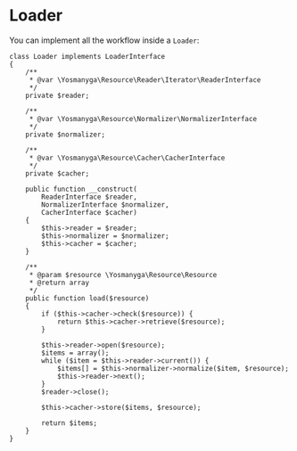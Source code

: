 # Loader

You can implement all the workflow inside a ```Loader```:

    class Loader implements LoaderInterface
    {
        /**
         * @var \Yosmanyga\Resource\Reader\Iterator\ReaderInterface
         */
        private $reader;

        /**
         * @var \Yosmanyga\Resource\Normalizer\NormalizerInterface
         */
        private $normalizer;

        /**
         * @var \Yosmanyga\Resource\Cacher\CacherInterface
         */
        private $cacher;

        public function __construct(
            ReaderInterface $reader,
            NormalizerInterface $normalizer,
            CacherInterface $cacher)
        {
            $this->reader = $reader;
            $this->normalizer = $normalizer;
            $this->cacher = $cacher;
        }

        /**
         * @param $resource \Yosmanyga\Resource\Resource
         * @return array
         */
        public function load($resource)
        {
            if ($this->cacher->check($resource)) {
                return $this->cacher->retrieve($resource);
            }

            $this->reader->open($resource);
            $items = array();
            while ($item = $this->reader->current()) {
                $items[] = $this->normalizer->normalize($item, $resource);
                $this->reader->next();
            }
            $reader->close();

            $this->cacher->store($items, $resource);

            return $items;
        }
    }
